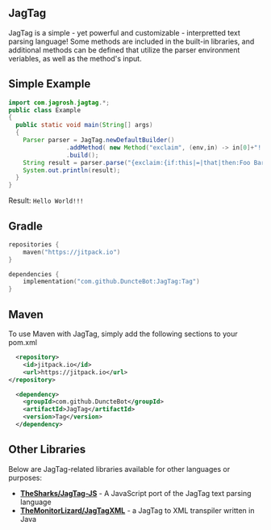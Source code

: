 ## JagTag
JagTag is a simple - yet powerful and customizable - interpretted text parsing language!
Some methods are included in the built-in libraries, and additional methods can be defined that utilize the parser environment veriables, as well as the method's input.

## Simple Example
```java
import com.jagrosh.jagtag.*;
public class Example
{
  public static void main(String[] args)
  {
    Parser parser = JagTag.newDefaultBuilder()
                .addMethod( new Method("exclaim", (env,in) -> in[0]+"!!!") )
                .build();
    String result = parser.parse("{exclaim:{if:this|=|that|then:Foo Bar|else:Hello World}}");
    System.out.println(result);
  }
}
```
Result: `Hello World!!!`

## Gradle
```kotlin
repositories {
    maven("https://jitpack.io")
}

dependencies {
    implementation("com.github.DuncteBot:JagTag:Tag")
}
```

## Maven
To use Maven with JagTag, simply add the following sections to your pom.xml
```xml
  <repository>
    <id>jitpack.io</id>
    <url>https://jitpack.io</url>
</repository>
```
```xml
  <dependency>
    <groupId>com.github.DuncteBot</groupId>
    <artifactId>JagTag</artifactId>
    <version>Tag</version>
  </dependency>
```

## Other Libraries
Below are JagTag-related libraries available for other languages or purposes:
* [**TheSharks/JagTag-JS**](https://github.com/TheSharks/JagTag-JS) - A JavaScript port of the JagTag text parsing language
* [**TheMonitorLizard/JagTagXML**](https://github.com/TheMonitorLizard/JagTagXML) - a JagTag to XML transpiler written in Java
